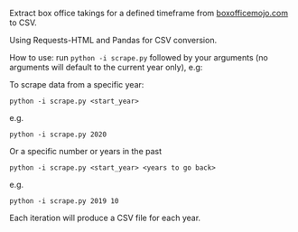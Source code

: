 Extract box office takings for a defined timeframe from [boxofficemojo.com](https://www.boxofficemojo.com/year/world/) to CSV.

Using Requests-HTML and Pandas for CSV conversion.

How to use:
run `python -i scrape.py` followed by your arguments (no arguments will default to the current year only), e.g:

To scrape data from a specific year:

```shell
python -i scrape.py <start_year>
```

e.g.

```shell
python -i scrape.py 2020
```

Or a specific number or years in the past

```shell
python -i scrape.py <start_year> <years to go back>
```

e.g.

```shell
python -i scrape.py 2019 10
```

Each iteration will produce a CSV file for each year.
